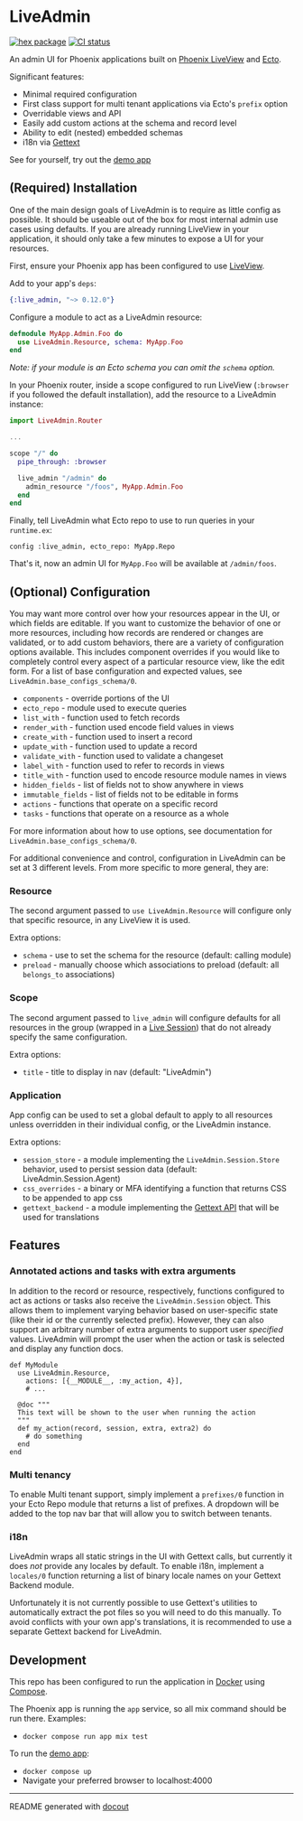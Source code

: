 <!-- This README was generated with docout (https://github.com/tfwright/docout). Edits should be made to the formatter instead of this file, other changes will be overridden on compile. -->

# LiveAdmin

[![hex package](https://img.shields.io/hexpm/v/live_admin.svg)](https://hex.pm/packages/live_admin)
[![CI status](https://github.com/tfwright/live_admin/workflows/CI/badge.svg)](https://github.com/tfwright/live_admin/actions)

An admin UI for Phoenix applications built on [Phoenix LiveView](https://github.com/phoenixframework/phoenix_live_view) and [Ecto](https://github.com/elixir-ecto/ecto/).

Significant features:

* Minimal required configuration
* First class support for multi tenant applications via Ecto's `prefix` option
* Overridable views and API
* Easily add custom actions at the schema and record level
* Ability to edit (nested) embedded schemas
* i18n via [Gettext](https://github.com/elixir-gettext/gettext)

See for yourself, try out the [demo app](#development)

## (Required) Installation

One of the main design goals of LiveAdmin is to require as little config as possible.
It should be useable out of the box for most internal admin use cases using defaults.
If you are already running LiveView in your application, it should only take a few minutes to expose a UI for your resources.

First, ensure your Phoenix app has been configured to use [LiveView](https://hexdocs.pm/phoenix_live_view/installation.html).

Add to your app's `deps`:

```elixir
{:live_admin, "~> 0.12.0"}
```

Configure a module to act as a LiveAdmin resource:

```elixir
defmodule MyApp.Admin.Foo do
  use LiveAdmin.Resource, schema: MyApp.Foo
end
```

*Note: if your module is an Ecto schema you can omit the `schema` option.*

In your Phoenix router, inside a scope configured to run LiveView (`:browser` if you followed the default installation), add the resource to a LiveAdmin instance:

```elixir
import LiveAdmin.Router

...

scope "/" do
  pipe_through: :browser

  live_admin "/admin" do
    admin_resource "/foos", MyApp.Admin.Foo
  end
end
```

Finally, tell LiveAdmin what Ecto repo to use to run queries in your `runtime.ex`:

```
config :live_admin, ecto_repo: MyApp.Repo
```

That's it, now an admin UI for `MyApp.Foo` will be available at `/admin/foos`.

## (Optional) Configuration

You may want more control over how your resources appear in the UI, or which fields are editable.
If you want to customize the behavior of one or more resources, including how records
are rendered or changes are validated, or to add custom behaviors, there are a variety of configuration options
available. This includes component overrides if you would like to completely control
every aspect of a particular resource view, like the edit form.
For a list of base configuration and expected values, see `LiveAdmin.base_configs_schema/0`.

* `components` - override portions of the UI
* `ecto_repo` - module used to execute queries
* `list_with` - function used to fetch records
* `render_with` - function used encode field values in views
* `create_with` - function used to insert a record
* `update_with` - function used to update a record
* `validate_with` - function used to validate a changeset
* `label_with` - function used to refer to records in views
* `title_with` - function used to encode resource module names in views
* `hidden_fields` - list of fields not to show anywhere in views
* `immutable_fields` - list of fields not to be editable in forms
* `actions` - functions that operate on a specific record
* `tasks` - functions that operate on a resource as a whole

For more information about how to use options, see documentation for `LiveAdmin.base_configs_schema/0`.

For additional convenience and control, configuration in LiveAdmin can be set at 3 different levels.
From more specific to more general, they are:

### Resource

The second argument passed to `use LiveAdmin.Resource` will configure only that specific resource,
in any LiveView it is used.

Extra options:

* `schema` - use to set the schema for the resource (default: calling module)
* `preload` - manually choose which associations to preload (default: all `belongs_to` associations)

### Scope

The second argument passed to `live_admin` will configure defaults for all resources in the group (wrapped in a [Live Session](https://hexdocs.pm/phoenix_live_view/Phoenix.LiveView.Router.html#live_session/3)) that do not already specify the same configuration.

Extra options:

* `title` - title to display in nav (default: "LiveAdmin")

### Application

App config can be used to set a global default to apply to all resources unless overridden in their individual config, or the LiveAdmin instance.

Extra options:

* `session_store` - a module implementing the `LiveAdmin.Session.Store` behavior, used to persist session data (default: LiveAdmin.Session.Agent)
* `css_overrides` - a binary or MFA identifying a function that returns CSS to be appended to app css
* `gettext_backend` - a module implementing the [Gettext API](https://hexdocs.pm/gettext/Gettext.html#module-gettext-api) that will be used for translations

## Features

### Annotated actions and tasks with extra arguments

In addition to the record or resource, respectively, functions configured to act as actions or tasks also receive the `LiveAdmin.Session` object.
This allows them to implement varying behavior based on user-specific state (like their id or the currently selected prefix).
However, they can also support an arbitrary number of extra arguments to support user *specified* values.
LiveAdmin will prompt the user when the action or task is selected and display any function docs.

```
def MyModule
  use LiveAdmin.Resource,
    actions: [{__MODULE__, :my_action, 4}],
    # ...

  @doc """
  This text will be shown to the user when running the action
  """
  def my_action(record, session, extra, extra2) do
    # do something
  end
end
```

### Multi tenancy

To enable Multi tenant support, simply implement a `prefixes/0` function in your Ecto Repo module that returns a list of prefixes.
A dropdown will be added to the top nav bar that will allow you to switch between tenants.

### i18n

LiveAdmin wraps all static strings in the UI with Gettext calls, but currently it does *not* provide any locales by default.
To enable i18n, implement a `locales/0` function returning a list of binary locale names on your Gettext Backend module.

Unfortunately it is not currently possible to use Gettext's utilities to automatically extract the pot files so you will need to do this manually.
To avoid conflicts with your own app's translations, it is recommended to use a separate Gettext backend for LiveAdmin.

## Development

This repo has been configured to run the application in [Docker](https://www.docker.com/) using [Compose](https://docs.docker.com/compose/).

The Phoenix app is running the `app` service, so all mix command should be run there. Examples:

* `docker compose run app mix test`

To run the [demo app](/dev.exs):

* `docker compose up`
* Navigate your preferred browser to localhost:4000

---

README generated with [docout](https://github.com/tfwright/docout)
